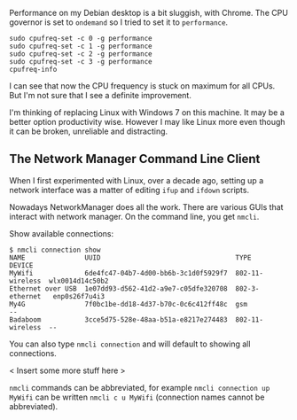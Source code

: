 
Performance on my Debian desktop is a bit sluggish, with Chrome. The CPU governor is set to `ondemand` so I tried to set it to `performance`.

```
sudo cpufreq-set -c 0 -g performance
sudo cpufreq-set -c 1 -g performance
sudo cpufreq-set -c 2 -g performance
sudo cpufreq-set -c 3 -g performance
cpufreq-info
```

I can see that now the CPU frequency is stuck on maximum for all CPUs. But I'm not sure that I see a definite improvement.

I'm thinking of replacing Linux with Windows 7 on this machine. It may be a better option productivity wise.
However I may like Linux more even though it can be broken, unreliable and distracting.

## The Network Manager Command Line Client

When I first experimented with Linux, over a decade ago, setting up a network interface was a matter of editing `ifup`  and `ifdown` scripts.

Nowadays NetworkManager does all the work. There are various GUIs that interact with network manager. On the command line, you get `nmcli`.

Show available connections:
```
$ nmcli connection show 
NAME               UUID                                  TYPE             DEVICE          
MyWifi             6de4fc47-04b7-4d00-bb6b-3c1d0f5929f7  802-11-wireless  wlx0014d14c50b2 
Ethernet over USB  1e07dd93-d562-41d2-a9e7-c05dfe320708  802-3-ethernet   enp0s26f7u4i3   
My4G               7f0bc1be-dd18-4d37-b70c-0c6c412ff48c  gsm              --              
Badaboom           3cce5d75-528e-48aa-b51a-e8217e274483  802-11-wireless  --              
```

You can also type `nmcli connection` and will default to showing all connections. 

< Insert some more stuff here >

`nmcli` commands can be abbreviated, for example `nmcli connection up 
MyWifi`  can be written `nmcli c u MyWifi`  (connection names cannot be abbreviated).
